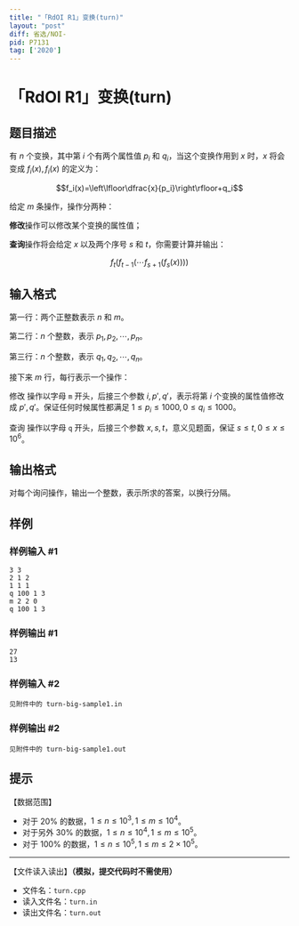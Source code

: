 ```yaml
---
title: "「RdOI R1」变换(turn)"
layout: "post"
diff: 省选/NOI-
pid: P7131
tag: ['2020']
---
```

# 「RdOI R1」变换(turn)
## 题目描述

有 $n$ 个变换，其中第 $i$ 个有两个属性值 $p_i$ 和 $q_i$，当这个变换作用到 $x$ 时，$x$ 将会变成 $f_i(x),f_i(x)$ 的定义为：

$$f_i(x)=\left\lfloor\dfrac{x}{p_i}\right\rfloor+q_i$$

给定 $m$ 条操作，操作分两种：

**修改**操作可以修改某个变换的属性值；

**查询**操作将会给定 $x$ 以及两个序号 $s$ 和 $t$，你需要计算并输出：

$$f_{t}(f_{t-1}(\cdots f_{s+1}(f_{s}(x))))$$
## 输入格式

第一行：两个正整数表示 $n$ 和 $m$。

第二行：$n$ 个整数，表示 $p_1,p_2,\cdots,p_n$。

第三行：$n$ 个整数，表示 $q_1,q_2,\cdots,q_n$。

接下来 $m$ 行，每行表示一个操作：

修改 操作以字母 `m` 开头，后接三个参数 $i,p',q'$，表示将第 $i$ 个变换的属性值修改成 $p',q'$。保证任何时候属性都满足 $1\leq p_i\leq 1000, 0\leq q_i\leq 1000$。

查询 操作以字母 `q` 开头，后接三个参数 $x,s,t$，意义见题面，保证 $s\leq t, 0\leq x\leq 10^6$。
## 输出格式

对每个询问操作，输出一个整数，表示所求的答案，以换行分隔。
## 样例

### 样例输入 #1
```
3 3
2 1 2
1 1 1
q 100 1 3
m 2 2 0
q 100 1 3
```
### 样例输出 #1
```
27
13
```
### 样例输入 #2
```
见附件中的 turn-big-sample1.in
```
### 样例输出 #2
```
见附件中的 turn-big-sample1.out
```
## 提示

【数据范围】

- 对于 $20\%$ 的数据，$1 \le n \le 10^3,1 \le m \le 10^4$。
- 对于另外 $30\%$ 的数据，$1 \le n \le 10^4,1 \le m \le 10^5$。
- 对于 $100\%$ 的数据，$1 \le n \le 10^5,1 \le m \le 2 \times 10^5$。

---

【文件读入读出】**（模拟，提交代码时不需使用）**

- 文件名：`turn.cpp`
- 读入文件名：`turn.in`
- 读出文件名：`turn.out`
